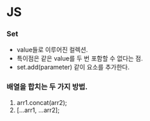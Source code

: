 # JS

### Set
- value들로 이루어진 컬렉션.
- 특이점은 같은 value를 두 번 포함할 수 없다는 점.
- set.add(parameter) 같이 요소를 추가한다.

### 배열을 합치는 두 가지 방법.
1. arr1.concat(arr2);
2. [...arr1, ...arr2];